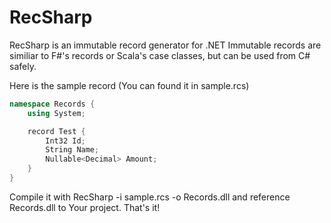 # RecSharp
RecSharp is an immutable record generator for .NET
Immutable records are similiar to F#'s records or Scala's case classes, but can be used from C# safely.

Here is the sample record (You can found it in sample.rcs)
```csharp
namespace Records {
    using System;

    record Test {
        Int32 Id;
        String Name;
		Nullable<Decimal> Amount;
    }
}
```

Compile it with RecSharp -i sample.rcs -o Records.dll and reference Records.dll to Your project.
That's it!
